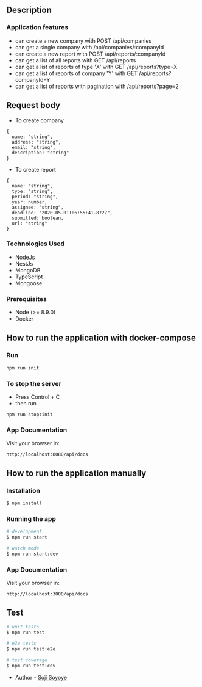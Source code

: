 
  ## Description

### Application features

- can create a new company with POST /api/companies
- can get a single company with /api/companies/:companyId
- can create a new report with POST /api/reports/:companyId
- can get a list of all reports with GET /api/reports
- can get a list of reports of type 'X' with GET /api/reports?type=X
- can get a list of reports of company 'Y' with GET /api/reports?companyId=Y
- can get a list of reports with pagination with /api/reports?page=2

## Request body

- To create company 

```
{
  name: "string",
  address: "string",
  email: "string",
  description: "string"
}
```

- To create report

```
{
  name: "string",
  type: "string",
  period: "string",
  year: number,
  assignee: "string",
  deadline: "2020-05-01T06:55:41.872Z",
  submitted: boolean,
  url: "string"
}
```

### Technologies Used

- NodeJs
- NestJs
- MongoDB
- TypeScript
- Mongoose

### Prerequisites

- Node (>= 8.9.0)
- Docker

## How to run the application with docker-compose

### Run

```bash
npm run init
```

### To stop the server

- Press Control + C
- then run
```
npm run stop:init
```

### App Documentation

Visit your browser in:

`http://localhost:8080/api/docs`



## How to run the application manually
### Installation

```bash
$ npm install
```

### Running the app

```bash
# development
$ npm run start

# watch mode
$ npm run start:dev
```

### App Documentation
Visit your browser in:

`http://localhost:3000/api/docs`


## Test

```bash
# unit tests
$ npm run test

# e2e tests
$ npm run test:e2e

# test coverage
$ npm run test:cov
```


- Author - [Soji Soyoye](https://www.linkedin.com/in/soyoye-olusoji-134257133/)

